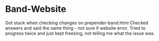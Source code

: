 # Band-Website
Got stuck when checking changes on prepender-band.html 
Checked answers and said the same thing - not sure if website error. 
Tried to progress twice and just kept freezing, not telling me what the issue was. 
